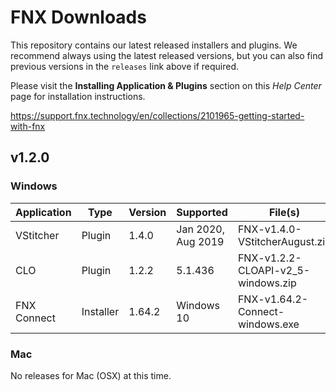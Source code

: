 # FNX Downloads
This repository contains our latest released installers and plugins. We recommend always using the latest released versions, but you can also find previous versions in the `releases` link above if required.

Please visit the **Installing Application & Plugins** section on this *Help Center* page for installation instructions.

https://support.fnx.technology/en/collections/2101965-getting-started-with-fnx


## v1.2.0

### Windows

|Application|Type|Version|Supported|File(s)|
|-|-|-|-|-|
|VStitcher|Plugin|1.4.0|Jan 2020, Aug 2019|FNX-v1.4.0-VStitcherAugust.zip|
|CLO|Plugin|1.2.2|5.1.436|FNX-v1.2.2-CLOAPI-v2_5-windows.zip|
|FNX Connect|Installer|1.64.2|Windows 10|FNX-v1.64.2-Connect-windows.exe|

### Mac
No releases for Mac (OSX) at this time.
